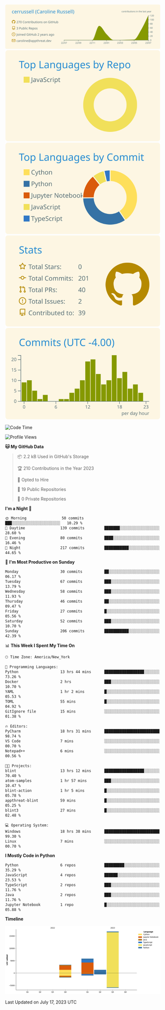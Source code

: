 
[![](https://raw.githubusercontent.com/cerrussell/cerrussell/master/profile-summary-card-output/solarized/0-profile-details.svg)](https://github.com/vn7n24fzkq/github-profile-summary-cards)
[![](https://raw.githubusercontent.com/cerrussell/cerrussell/master/profile-summary-card-output/solarized/1-repos-per-language.svg)](https://github.com/vn7n24fzkq/github-profile-summary-cards) [![](https://raw.githubusercontent.com/cerrussell/cerrussell/master/profile-summary-card-output/solarized/2-most-commit-language.svg)](https://github.com/vn7n24fzkq/github-profile-summary-cards)
[![](https://raw.githubusercontent.com/cerrussell/cerrussell/master/profile-summary-card-output/solarized/3-stats.svg)](https://github.com/vn7n24fzkq/github-profile-summary-cards) [![](https://raw.githubusercontent.com/cerrussell/cerrussell/master/profile-summary-card-output/solarized/4-productive-time.svg)](https://github.com/vn7n24fzkq/github-profile-summary-cards)

<!--START_SECTION:waka-->
![Code Time](http://img.shields.io/badge/Code%20Time-138%20hrs%2058%20mins-blue)

![Profile Views](http://img.shields.io/badge/Profile%20Views-132-blue)

**🐱 My GitHub Data** 

> 📦 2.2 kB Used in GitHub's Storage 
 > 
> 🏆 210 Contributions in the Year 2023
 > 
> 💼 Opted to Hire
 > 
> 📜 19 Public Repositories 
 > 
> 🔑 0 Private Repositories 
 > 
**I'm a Night 🦉** 

```text
🌞 Morning                50 commits          ███░░░░░░░░░░░░░░░░░░░░░░   10.29 % 
🌆 Daytime                139 commits         ███████░░░░░░░░░░░░░░░░░░   28.60 % 
🌃 Evening                80 commits          ████░░░░░░░░░░░░░░░░░░░░░   16.46 % 
🌙 Night                  217 commits         ███████████░░░░░░░░░░░░░░   44.65 % 
```
📅 **I'm Most Productive on Sunday** 

```text
Monday                   30 commits          ██░░░░░░░░░░░░░░░░░░░░░░░   06.17 % 
Tuesday                  67 commits          ███░░░░░░░░░░░░░░░░░░░░░░   13.79 % 
Wednesday                58 commits          ███░░░░░░░░░░░░░░░░░░░░░░   11.93 % 
Thursday                 46 commits          ██░░░░░░░░░░░░░░░░░░░░░░░   09.47 % 
Friday                   27 commits          █░░░░░░░░░░░░░░░░░░░░░░░░   05.56 % 
Saturday                 52 commits          ███░░░░░░░░░░░░░░░░░░░░░░   10.70 % 
Sunday                   206 commits         ███████████░░░░░░░░░░░░░░   42.39 % 
```


📊 **This Week I Spent My Time On** 

```text
🕑︎ Time Zone: America/New_York

💬 Programming Languages: 
Python                   13 hrs 44 mins      ██████████████████░░░░░░░   73.26 % 
Docker                   2 hrs               ███░░░░░░░░░░░░░░░░░░░░░░   10.70 % 
YAML                     1 hr 2 mins         █░░░░░░░░░░░░░░░░░░░░░░░░   05.53 % 
TOML                     55 mins             █░░░░░░░░░░░░░░░░░░░░░░░░   04.92 % 
GitIgnore file           15 mins             ░░░░░░░░░░░░░░░░░░░░░░░░░   01.38 % 

🔥 Editors: 
PyCharm                  18 hrs 31 mins      █████████████████████████   98.74 % 
VS Code                  7 mins              ░░░░░░░░░░░░░░░░░░░░░░░░░   00.70 % 
Notepad++                6 mins              ░░░░░░░░░░░░░░░░░░░░░░░░░   00.56 % 

🐱‍💻 Projects: 
blint                    13 hrs 12 mins      ██████████████████░░░░░░░   70.40 % 
atom-samples             1 hr 57 mins        ███░░░░░░░░░░░░░░░░░░░░░░   10.47 % 
blint-action             1 hr 5 mins         █░░░░░░░░░░░░░░░░░░░░░░░░   05.78 % 
appthreat-blint          59 mins             █░░░░░░░░░░░░░░░░░░░░░░░░   05.25 % 
blint3                   27 mins             █░░░░░░░░░░░░░░░░░░░░░░░░   02.48 % 

💻 Operating System: 
Windows                  18 hrs 38 mins      █████████████████████████   99.30 % 
Linux                    7 mins              ░░░░░░░░░░░░░░░░░░░░░░░░░   00.70 % 
```

**I Mostly Code in Python** 

```text
Python                   6 repos             █████████░░░░░░░░░░░░░░░░   35.29 % 
JavaScript               4 repos             ██████░░░░░░░░░░░░░░░░░░░   23.53 % 
TypeScript               2 repos             ███░░░░░░░░░░░░░░░░░░░░░░   11.76 % 
Java                     2 repos             ███░░░░░░░░░░░░░░░░░░░░░░   11.76 % 
Jupyter Notebook         1 repo              █░░░░░░░░░░░░░░░░░░░░░░░░   05.88 % 
```



**Timeline**

![Lines of Code chart](https://raw.githubusercontent.com/cerrussell/cerrussell/master/assets/bar_graph.png)


 Last Updated on July 17, 2023 UTC
<!--END_SECTION:waka-->
